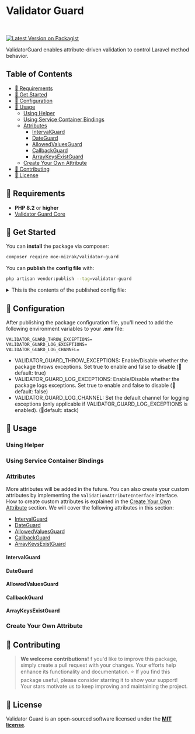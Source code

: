 
# Validator Guard

<br />

[![Latest Version on Packagist](https://img.shields.io/badge/packagist-v1.0-blue)](https://packagist.org/packages/moe-mizrak/validator-guard)
<br />

ValidatorGuard enables attribute-driven validation to control Laravel method behavior.

## Table of Contents

- [🤖 Requirements](#-requirements)
- [🏁 Get Started](#-get-started)
- [🧩 Configuration](#-configuration)
- [🎨 Usage](#-usage)
    - [Using Helper](#using-helper)
    - [Using Service Container Bindings](#using-service-container-bindings)
    - [Attributes](#attributes)
        - [IntervalGuard](#intervalguard)
        - [DateGuard](#dateguard)
        - [AllowedValuesGuard](#allowedvaluesguard)
        - [CallbackGuard](#callbackguard)
        - [ArrayKeysExistGuard](#arraykeysexistguard)
    - [Create Your Own Attribute](#create-your-own-attribute)
- [💫 Contributing](#-contributing)
- [📜 License](#-license)

## 🤖 Requirements
- **PHP 8.2** or **higher**
- [<u>Validator Guard Core</u>](https://github.com/moe-mizrak/validator-guard-core)

## 🏁 Get Started
You can **install** the package via composer:
```bash
composer require moe-mizrak/validator-guard
```

You can **publish** the **config file** with:
```bash
php artisan vendor:publish --tag=validator-guard
```

<details>
<summary>This is the contents of the published config file:</summary>

```php
return [
    /**
     * Here add the attributes that are used for Validation Guard
     */
    'attributes' => [
        // Attributes that will be handled before method execution
        'before' => [
            AllowedValuesGuard::class,
            DateGuard::class,
            CallbackGuard::class,
        ],
        // Attributes that will be handled after method execution
        'after' => [
            IntervalGuard::class,
            ArrayKeysExistGuard::class,
        ]
    ],

    /**
     * Here we add all classes that we use attribute validation in order to bind them to ValidatorGuardCore in Service Provider.
     * Basically whenever these classes are resolved by container, we initiate ValidatorGuardCore to mimic them as a wrapper and handle validation.
     */
    'class_list' => [
    ],

    /**
     * Enable throwing exceptions in case of validation failure
     */
    'throw_exceptions' => env('VALIDATOR_GUARD_THROW_EXCEPTIONS', true),

    /**
     * Enable logging exceptions in case of validation failure
     */
    'log_exceptions' => env('VALIDATOR_GUARD_LOG_EXCEPTIONS', false),

    /**
     * Set an option for default channel for logging so that it can be configured when needed.
     */
    'log_channel' => env('VALIDATOR_GUARD_LOG_CHANNEL', 'stack'),
]
```
</details>

## 🧩 Configuration
After publishing the package configuration file, you'll need to add the following environment variables to your **.env** file:

```env
VALIDATOR_GUARD_THROW_EXCEPTIONS=
VALIDATOR_GUARD_LOG_EXCEPTIONS=
VALIDATOR_GUARD_LOG_CHANNEL=
```

- VALIDATOR_GUARD_THROW_EXCEPTIONS: Enable/Disable whether the package throws exceptions. Set true to enable and false to disable  (🚩default: true)
- VALIDATOR_GUARD_LOG_EXCEPTIONS: Enable/Disable whether the package logs exceptions. Set true to enable and false to disable  (🚩default: false)
- VALIDATOR_GUARD_LOG_CHANNEL: Set the default channel for logging exceptions (only applicable if VALIDATOR_GUARD_LOG_EXCEPTIONS is enabled). (🚩default: stack)

## 🎨 Usage

### Using Helper

### Using Service Container Bindings

### Attributes
More attributes will be added in the future. You can also create your custom attributes by implementing the `ValidationAttributeInterface` interface. How to create custom attributes is explained in the [Create Your Own Attribute](#create-your-own-attribute) section.
We will cover the following attributes in this section:
* [IntervalGuard](#intervalguard)
* [DateGuard](#dateguard)
* [AllowedValuesGuard](#allowedvaluesguard)
* [CallbackGuard](#callbackguard)
* [ArrayKeysExistGuard](#arraykeysexistguard)

#### IntervalGuard

#### DateGuard

#### AllowedValuesGuard

#### CallbackGuard

#### ArrayKeysExistGuard

### Create Your Own Attribute

## 💫 Contributing

> **We welcome contributions!** f you'd like to improve this package, simply create a pull request with your changes. Your efforts help enhance its functionality and documentation. ⭐ If you find this package useful, please consider starring it to show your support! Your stars motivate us to keep improving and maintaining the project.

## 📜 License
Validator Guard is an open-sourced software licensed under the **[MIT license](LICENSE)**.
